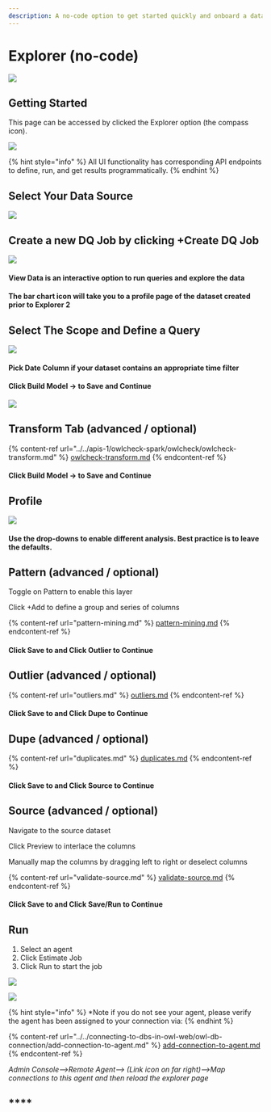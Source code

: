 ```yaml
---
description: A no-code option to get started quickly and onboard a dataset.
---
```


# Explorer (no-code)

![](../../.gitbook/assets/explorer.gif)

## Getting Started

This page can be accessed by clicked the Explorer option (the compass icon).

![](<../../.gitbook/assets/image (163).png>)

{% hint style="info" %}
All UI functionality has corresponding API endpoints to define, run, and get results programmatically.
{% endhint %}

## Select Your Data Source

![](<../../.gitbook/assets/image (118).png>)

## Create a new DQ Job by clicking +Create DQ Job

![](<../../.gitbook/assets/image (136).png>)

#### **View Data is an interactive option to run queries and explore the data**

#### The bar chart icon will take you to a profile page of the dataset created prior to Explorer 2

## Select The Scope and Define a Query

![](<../../.gitbook/assets/image (12).png>)

#### Pick Date Column if your dataset contains an appropriate time filter

#### Click Build Model -> to Save and Continue

![](<../../.gitbook/assets/image (98).png>)

## Transform Tab (advanced / optional)

{% content-ref url="../../apis-1/owlcheck-spark/owlcheck/owlcheck-transform.md" %}
[owlcheck-transform.md](../../apis-1/owlcheck-spark/owlcheck/owlcheck-transform.md)
{% endcontent-ref %}

#### Click Build Model -> to Save and Continue

## Profile

![](<../../.gitbook/assets/image (4).png>)

#### Use the drop-downs to enable different analysis. Best practice is to leave the defaults.

## Pattern (advanced / optional)

Toggle on Pattern to enable this layer

Click +Add to define a group and series of columns

{% content-ref url="pattern-mining.md" %}
[pattern-mining.md](pattern-mining.md)
{% endcontent-ref %}

#### Click Save to and Click Outlier to Continue

## Outlier (advanced / optional)

{% content-ref url="outliers.md" %}
[outliers.md](outliers.md)
{% endcontent-ref %}

#### Click Save to and Click Dupe to Continue

## Dupe (advanced / optional)

{% content-ref url="duplicates.md" %}
[duplicates.md](duplicates.md)
{% endcontent-ref %}

#### Click Save to and Click Source to Continue

## Source (advanced / optional)

Navigate to the source dataset

Click Preview to interlace the columns

Manually map the columns by dragging left to right or deselect columns

{% content-ref url="validate-source.md" %}
[validate-source.md](validate-source.md)
{% endcontent-ref %}

#### Click Save to and Click Save/Run to Continue

## Run

1. Select an agent
2. Click Estimate Job
3. Click Run to start the job

![](<../../.gitbook/assets/image (46).png>)

![](<../../.gitbook/assets/image (125).png>)

{% hint style="info" %}
\*Note if you do not see your agent, please verify the agent has been assigned to your connection via:
{% endhint %}

{% content-ref url="../../connecting-to-dbs-in-owl-web/owl-db-connection/add-connection-to-agent.md" %}
[add-connection-to-agent.md](../../connecting-to-dbs-in-owl-web/owl-db-connection/add-connection-to-agent.md)
{% endcontent-ref %}

_Admin Console-->Remote Agent--> (Link icon on far right)-->Map connections to this agent and then reload the explorer page_

## \*\*\*\*
